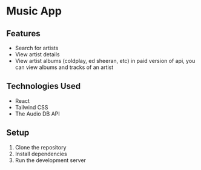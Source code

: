 # Music App

## Features

- Search for artists
- View artist details
- View artist albums  (coldplay, ed sheeran, etc)
in paid version of api, you can view albums and tracks of an artist

## Technologies Used

- React
- Tailwind CSS
- The Audio DB API

## Setup

1. Clone the repository
2. Install dependencies
3. Run the development server

